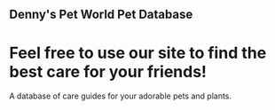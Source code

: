 ## Denny's Pet World Pet Database
# Feel free to use our site to find the best care for your friends!
A database of care guides for your adorable pets and plants.